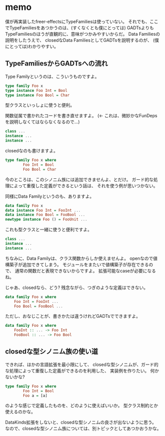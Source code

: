 memo
====

僕が再実装したfreer-effectsにTypeFamiliesは使っていない。
それでも、ここでTypeFamiliesをあつかうのは、(すくなくとも僕にとっては)
GADTsよりもTypeFamiliesのほうが直観的に、意味がつかみやすいからだ。
Data Familiesの説明をしたうえで、
closedなData FamiliesとしてGADTsを説明するのが、
(僕にとっては)わかりやすい。

TypeFamiliesからGADTsへの流れ
-----------------------------

Type Familyというのは、こういうものですよ。

```hs
type family Foo x
type instance Foo Int = Bool
type instance Foo Bool = Char
```

型クラスといっしょに使うと便利。

関数従属で書かれたコードを書き直せますよ。
	(<- これは、微妙かなFunDepsを説明しなくてはならなくなるので...)

```hs
class ...
instance ...
instance ...
```

closedなのも書けますよ。

```hs
type family Foo x where
        Foo Int = Bool
        Foo Bool = Char
```

今のところは、このシノニム族には追加できませんよ、とだけ。
ガード的な処理によって重復した定義ができるという話は、
それを使う例が思いつかない。

同様にData Familyというのも、ありますよ。

```hs
data family Foo x
data instance Foo Int = FooInt ...
data instance Foo Bool = FooBool ...
newtype instance Foo () = FooUnit ...
```

これも型クラスと一緒に使うと便利ですよ。

```hs
class ...
instance ...
instance ...
```

ちなみに、Data Familyは、クラス関数からしか使えませんよ。
openなので値構築子が追加できてしまう。
モジュールをまたいで値構築子が存在できるので、
通常の関数だと表現できないからですよ。
拡張可能なcaseが必要になるね。

じゃあ、closedなら、どう?
残念ながら、つぎのような定義はできない。

```hs
data family Foo x where
	Foo Int = FooInt ...
	Foo Bool = FooBool ...
```

ただし、おなじことが、書きかたは違うけれどGADTsでできますよ。

```hs
data family Foo x where
	FooInt :: ... -> Foo Int
	FooBool :: ... -> Foo Bool
```

closedな型シノニム族の使い道
----------------------------

できれば、ほかの言語拡張を最小限にして、
closedな型シノニムが、ガード的な処理によって重復した定義ができるのを利用した、
実装例を作りたい。
何かないかな?

```hs
type family Foo x where
        Foo Int = Bool
        Foo a = [a]
```

のような感じで定義したものを、どのように使えばいいか。
型クラス制約とか使えるのかな。

DataKinds拡張をしないと、closedな型シノニムの良さが出ないように思う。
なので、closedな型シノニム族については、別トピックとしてあつかおうかな。
